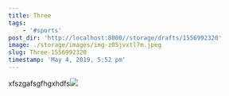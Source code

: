 ```yaml
---
title: Three
tags:
    - '#sports'
post_dir: 'http://localhost:8000//storage/drafts/1556992320'
image: ./storage/images/img-z05jvxtl7m.jpeg
slug: Three-1556992320
timestamp: 'May 4, 2019, 5:52 pm'
---
```

xfszgafsgfhgxhdfs![](/storage/images/img-z05jvxtl7m.jpeg)